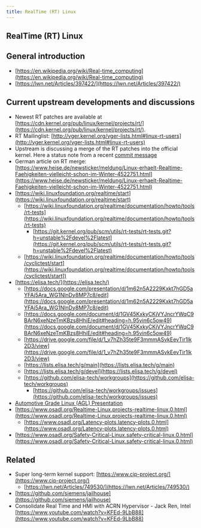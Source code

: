 ```yaml
---
title: RealTime (RT) Linux
---
```



RealTime (RT) Linux
-------------------

General introduction
--------------------
- [https://en.wikipedia.org/wiki/Real-time_computing](https://en.wikipedia.org/wiki/Real-time_computing)
- [https://lwn.net/Articles/397422/](https://lwn.net/Articles/397422/)

Current upstream developments and discussions
---------------------------------------------
- Newest RT patches are available at [https://cdn.kernel.org/pub/linux/kernel/projects/rt/](https://cdn.kernel.org/pub/linux/kernel/projects/rt/).
- RT Mailinglist: [http://vger.kernel.org/vger-lists.html#linux-rt-users](http://vger.kernel.org/vger-lists.html#linux-rt-users)
- Upstream is discussing a merge of the RT patches into the official kernel.
  Here a status note from a recent [commit message](https://github.com/torvalds/linux/commit/70e6e1b971e46f5c1c2d72217ba62401a2edc22b)
- German article on RT merge: [https://www.heise.de/newsticker/meldung/Linux-erhaelt-Realtime-Faehigkeiten-vielleicht-schon-im-Winter-4522751.html](https://www.heise.de/newsticker/meldung/Linux-erhaelt-Realtime-Faehigkeiten-vielleicht-schon-im-Winter-4522751.html)
- [https://wiki.linuxfoundation.org/realtime/start](https://wiki.linuxfoundation.org/realtime/start)
  - [https://wiki.linuxfoundation.org/realtime/documentation/howto/tools/rt-tests](https://wiki.linuxfoundation.org/realtime/documentation/howto/tools/rt-tests)
    - [https://git.kernel.org/pub/scm/utils/rt-tests/rt-tests.git?h=unstable%2Fdevel%2Flatest](https://git.kernel.org/pub/scm/utils/rt-tests/rt-tests.git?h=unstable%2Fdevel%2Flatest)
  - [https://wiki.linuxfoundation.org/realtime/documentation/howto/tools/cyclictest/start](https://wiki.linuxfoundation.org/realtime/documentation/howto/tools/cyclictest/start])
- [https://elisa.tech/](https://elisa.tech/)
  - [https://docs.google.com/presentation/d/1m62n5A2229Kxkt7hGD5aYFAj5Ara_WG1NlnDy8MP7c8/edit](https://docs.google.com/presentation/d/1m62n5A2229Kxkt7hGD5aYFAj5Ara_WG1NlnDy8MP7c8/edit)
  - [https://docs.google.com/document/d/1GV45KxkyCKjVYJncrYWqC9BArN6xeNzeTmKBzs8HhiE/edit#heading=h.95vin6c5ow49](https://docs.google.com/document/d/1GV45KxkyCKjVYJncrYWqC9BArN6xeNzeTmKBzs8HhiE/edit#heading=h.95vin6c5ow49)
  - [https://drive.google.com/file/d/1_v7hZh35te9F3mmmASvkEevTir1lk2D3/view](https://drive.google.com/file/d/1_v7hZh35te9F3mmmASvkEevTir1lk2D3/view)
  - [https://lists.elisa.tech/g/main](https://lists.elisa.tech/g/main)
  - [https://lists.elisa.tech/g/devel](https://lists.elisa.tech/g/devel)
  - [https://github.com/elisa-tech/workgroups](https://github.com/elisa-tech/workgroups)
    - [https://github.com/elisa-tech/workgroups/issues](https://github.com/elisa-tech/workgroups/issues)
- [Automotive Grade Linux (AGL) Presentation](https://static.sched.com/hosted_files/ossalsjp19/bc/ALS%202019%20Keynote%20-%20AGL%20State%20of%20the%20Alliance%20vFinal%20PDF.pdf)
- [https://www.osadl.org/Realtime-Linux.projects-realtime-linux.0.html](https://www.osadl.org/Realtime-Linux.projects-realtime-linux.0.html)
  - [https://www.osadl.org/Latency-plots.latency-plots.0.html](https://www.osadl.org/Latency-plots.latency-plots.0.html)
- [https://www.osadl.org/Safety-Critical-Linux.safety-critical-linux.0.html](https://www.osadl.org/Safety-Critical-Linux.safety-critical-linux.0.html)

Related
-------
- Super long-term kernel support: [https://www.cip-project.org/](https://www.cip-project.org/)
  - [https://lwn.net/Articles/749530/](https://lwn.net/Articles/749530/)
- [https://github.com/siemens/jailhouse](https://github.com/siemens/jailhouse)
- Consolidate Real Time and HMI with ACRN Hypervisor - Jack Ren, Intel [https://www.youtube.com/watch?v=KFEd-9LbB88](https://www.youtube.com/watch?v=KFEd-9LbB88)

